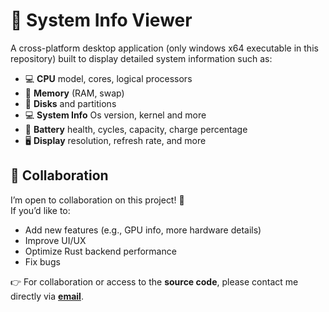 # 🔋 System Info Viewer

A cross-platform desktop application (only windows x64 executable in this repository) built to display detailed system information such as:

- 💻 **CPU** model, cores, logical processors  
- 🧠 **Memory** (RAM, swap)  
- 💾 **Disks** and partitions
- 💻 **System Info** Os version, kernel and more
- 🔋 **Battery** health, cycles, capacity, charge percentage  
- 🖥️ **Display** resolution, refresh rate, and more


## 👥 Collaboration

I’m open to collaboration on this project! 🚀  
If you’d like to:  
- Add new features (e.g., GPU info, more hardware details)  
- Improve UI/UX  
- Optimize Rust backend performance  
- Fix bugs  

👉 For collaboration or access to the **source code**, please contact me directly via **[email](mailto:abdelouahab.aourar@gmail.com)**.
